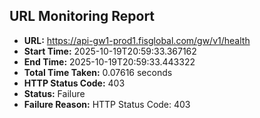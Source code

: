 ## URL Monitoring Report

- **URL:** https://api-gw1-prod1.fisglobal.com/gw/v1/health
- **Start Time:** 2025-10-19T20:59:33.367162
- **End Time:** 2025-10-19T20:59:33.443322
- **Total Time Taken:** 0.07616 seconds
- **HTTP Status Code:** 403
- **Status:** Failure
- **Failure Reason:** HTTP Status Code: 403

